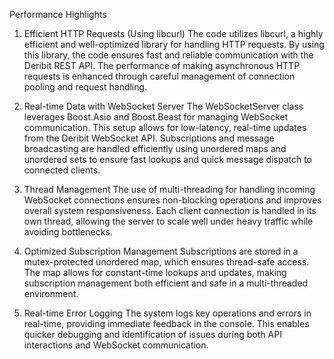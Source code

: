 Performance Highlights

1. Efficient HTTP Requests (Using libcurl)
The code utilizes libcurl, a highly efficient and well-optimized library for handling HTTP requests. By using this library, the code ensures fast and reliable communication with the Deribit REST API. The performance of making asynchronous HTTP requests is enhanced through careful management of connection pooling and request handling.

2. Real-time Data with WebSocket Server
The WebSocketServer class leverages Boost.Asio and Boost.Beast for managing WebSocket communication. This setup allows for low-latency, real-time updates from the Deribit WebSocket API. Subscriptions and message broadcasting are handled efficiently using unordered maps and unordered sets to ensure fast lookups and quick message dispatch to connected clients.

3. Thread Management
The use of multi-threading for handling incoming WebSocket connections ensures non-blocking operations and improves overall system responsiveness. Each client connection is handled in its own thread, allowing the server to scale well under heavy traffic while avoiding bottlenecks.

4. Optimized Subscription Management
Subscriptions are stored in a mutex-protected unordered map, which ensures thread-safe access. The map allows for constant-time lookups and updates, making subscription management both efficient and safe in a multi-threaded environment.

5. Real-time Error Logging
The system logs key operations and errors in real-time, providing immediate feedback in the console. This enables quicker debugging and identification of issues during both API interactions and WebSocket communication.